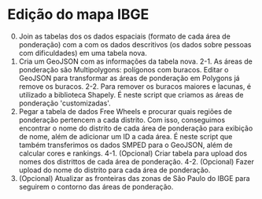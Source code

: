 # Edição do mapa IBGE

0. Join as tabelas dos os dados espaciais (formato de cada área de ponderação) com a com os dados descritivos (os dados sobre pessoas com dificuldades) em uma tabela nova.
1. Cria um GeoJSON com as informações da tabela nova.
2-1. As áreas de ponderação são Multipolygons: polígonos com buracos. Editar o GeoJSON para transformar as áreas de ponderação em Polygons já remove os buracos.
2-2. Para remover os buracos maiores e lacunas, é utilizado a biblioteca Shapely. É neste script que criamos as áreas de ponderação 'customizadas'.
3. Pegar a tabela de dados Free Wheels e procurar quais regiões de ponderação pertencem a cada distrito. Com isso, conseguimos encontrar o nome do distrito de cada área de ponderação para exibição de nome, além de adicionar um ID a cada área. É neste script que também transferimos os dados SMPED para o GeoJSON, além de calcular cores e rankings.
4-1. (Opcional)  Criar tabela para upload dos nomes dos distrittos de cada área de ponderação.
4-2. (Opcional) Fazer upload do nome do distrito para cada área de ponderação.
5. (Opcional) Atualizar as fronteiras das zonas de São Paulo do IBGE para seguirem o contorno das áreas de ponderação.
